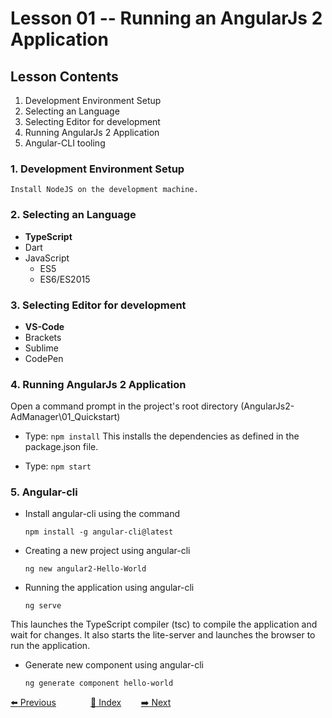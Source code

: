 # Lesson 01 -- Running an AngularJs 2 Application

## Lesson Contents

1. Development Environment Setup
1. Selecting an Language
1. Selecting Editor for development
1. Running AngularJs 2 Application
1. Angular-CLI tooling

### 1. Development Environment Setup

    Install NodeJS on the development machine.

### 2. Selecting an Language

- **TypeScript**
- Dart
- JavaScript
  - ES5
  - ES6/ES2015

### 3. Selecting Editor for development

- **VS-Code**
- Brackets
- Sublime
- CodePen

### 4. Running AngularJs 2 Application

Open a command prompt in the project's root directory  (AngularJs2-AdManager\01_Quickstart)

- Type: `npm install`
 This installs the dependencies as defined in the package.json file.

- Type: `npm start`

### 5. Angular-cli

- Install angular-cli using the command

  `npm install -g angular-cli@latest`

- Creating a new project using angular-cli

  `ng new angular2-Hello-World`

- Running the application using angular-cli

  `ng serve`

This launches the TypeScript compiler (tsc) to compile the application and wait for changes.
It also starts the lite-server and launches the browser to run the application.

- Generate new component using angular-cli

  `ng generate component hello-world`

[:arrow_left: Previous](https://github.com/costaivo/AngularJs2-AdManager/tree/Dev)  &nbsp;&nbsp;&nbsp;&nbsp;&nbsp;&nbsp;&nbsp;&nbsp;&nbsp;&nbsp;&nbsp;&nbsp;
[:1234: Index](<https://github.com/costaivo/AdManagerUI-AngularJs2/tree/Dev>) &nbsp;&nbsp;&nbsp;&nbsp;&nbsp;&nbsp;
[:arrow_right: Next](https://github.com/costaivo/AngularJs2-AdManager/tree/Dev/02_AdManager/02_Lesson/Start) 